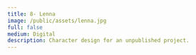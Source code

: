 ```yaml
---
title: 8- Lenna
image: /public/assets/lenna.jpg
full: false
medium: Digital
description: Character design for an unpublished project.
---
```

